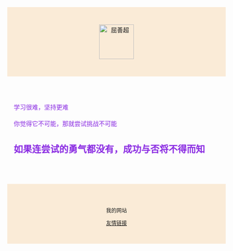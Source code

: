 
<html lang="en">
<head>
    <meta charset="UTF-8">
    <meta http-equiv="X-UA-Compatible" content="IE=edge">
    <meta name="viewport" content="width=device-width, initial-scale=1.0">
    <title>Document</title>
</head>
<body>
     <div style="
     background-color: antiquewhite;
     text-align: center;
     padding: 40px;
     ">
        <img src='https://img.zcool.cn/community/01efd75c19f9f9a8012029ac80e1bd.jpg@1280w_1l_2o_100sh.jpg' alt="屈善超" width="80px" height="80px">
    </div>
     <div style="
     max-width: 700px;
     margin: 30px auto;
     padding: 15px;
     line-height: 1.7;
     color: blueviolet;
     ">
     <p>学习很难，坚持更难</p>
     <p>你觉得它不可能，那就尝试挑战不可能</p>
     <h2>如果连尝试的勇气都没有，成功与否将不得而知</h2>
     </div>
     <div style="
     background-color: antiquewhite;
     text-align: center;
     padding: 40px;
     font-size: 12px;
     ">
     <p>我的网站</p>
     <a href="https://dadayazi.github.io/QAQ/">友情链接</a>
     </div> 
</body>
</html>
